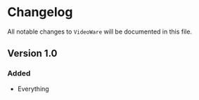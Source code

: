 # Changelog

All notable changes to `VideoWare` will be documented in this file.

## Version 1.0

### Added
- Everything
